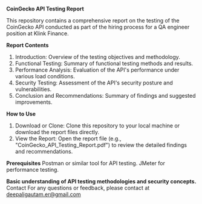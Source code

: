 **CoinGecko API Testing Report**

This repository contains a comprehensive report on the testing of the CoinGecko API conducted as part of the hiring process for a QA engineer position at Klink Finance.

**Report Contents**
1. Introduction: Overview of the testing objectives and methodology.
2. Functional Testing: Summary of functional testing methods and results.
3. Performance Analysis: Evaluation of the API's performance under various load conditions.
4. Security Testing: Assessment of the API's security posture and vulnerabilities.
5. Conclusion and Recommendations: Summary of findings and suggested improvements.

**How to Use**

1. Download or Clone: Clone this repository to your local machine or download the report files directly.
2. View the Report: Open the report file (e.g., "CoinGecko_API_Testing_Report.pdf") to review the detailed findings and recommendations.


**Prerequisites**
Postman or similar tool for API testing.
JMeter for performance testing.

**Basic understanding of API testing methodologies and security concepts.**
Contact
For any questions or feedback, please contact at deepaligautam.er@gmail.com

